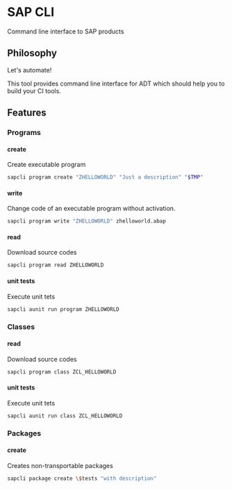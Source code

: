 # SAP CLI

Command line interface to SAP products

## Philosophy

Let's automate!

This tool provides command line interface for ADT which should help you to
build your CI tools.

## Features

### Programs

#### create

Create executable program

```bash
sapcli program create "ZHELLOWORLD" "Just a description" "$TMP"
```

#### write

Change code of an executable program without activation.

```bash
sapcli program write "ZHELLOWORLD" zhelloworld.abap
```

#### read

Download source codes

```bash
sapcli program read ZHELLOWORLD
```

#### unit tests

Execute unit tets

```bash
sapcli aunit run program ZHELLOWORLD
```

### Classes

#### read

Download source codes

```bash
sapcli program class ZCL_HELLOWORLD
```

#### unit tests

Execute unit tets

```bash
sapcli aunit run class ZCL_HELLOWORLD
```

### Packages

#### create

Creates non-transportable packages

```bash
sapcli package create \$tests "with description"
```
